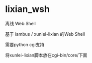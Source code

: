 lixian_wsh
==========

离线 Web Shell

基于 iambus / xunlei-lixian 的Web Shell


需要python cgi支持


将xunlei-lixian脚本放在cgi-bin/core/下面
